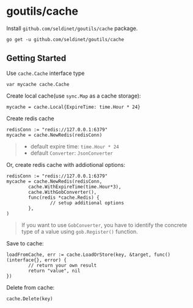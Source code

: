 # goutils/cache

Install `github.com/seldinet/goutils/cache` package.
```golang
go get -u github.com/seldinet/goutils/cache
```

## Getting Started

Use `cache.Cache` interface type
```golang
var mycache cache.Cache
```

Create local cache(use `sync.Map` as a cache storage):
```golang
mycache = cache.Local{ExpireTime: time.Hour * 24}
```

Create redis cache
```golang
redisConn := "redis://127.0.0.1:6379"
mycache = cache.NewRedis(redisConn)
```
> - default expire time: `time.Hour * 24`
> - default `Converter`: `JsonConverter`

Or, create redis cache with addiotional options:
```golang
redisConn := "redis://127.0.0.1:6379"
mycache = cache.NewRedis(redisConn,
        cache.WithExpireTime(time.Hour*3),
        cache.WithGobConverter(),
        func(redis *cache.Redis) {
                // setup additional options
        },
)
```
> If you want to use `GobConverter`, you have to identify the concrete type of a value using `gob.Register()` function.

Save to cache:
```golang
loadFromCache, err := cache.LoadOrStore(key, &target, func() (interface{}, error) {
        // return your own result
        return "value", nil
})
```

Delete from cache:
```golang
cache.Delete(key)
```
